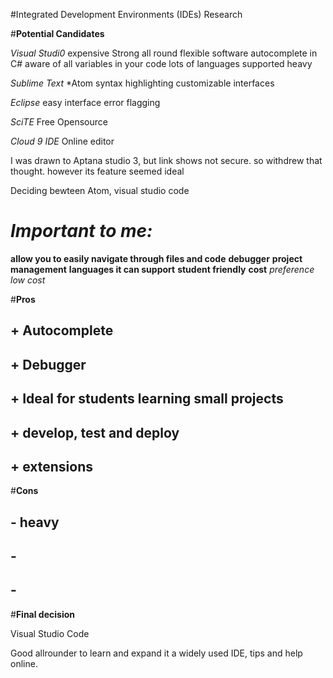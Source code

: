 #Integrated Development Environments (IDEs) Research 


#__Potential Candidates__

*Visual Studi0*
expensive
Strong all round flexible software
autocomplete in C#  aware of all variables in your code
lots of languages supported 
heavy 


*Sublime Text*
*Atom 
syntax highlighting 
customizable interfaces 
 
*Eclipse* 
easy interface 
error flagging

*SciTE*
Free Opensource

*Cloud 9 IDE* 
Online editor


I was drawn to Aptana studio 3, but link shows not secure. so withdrew that thought. 
however its feature seemed ideal 



Deciding bewteen Atom, visual studio code 

# *Important to me:*

__allow you to easily navigate through files and code__
__debugger__
__project management__
__languages it can support__
__student friendly__
__cost__ *preference low cost* 



#__Pros__

## + Autocomplete 
## + Debugger
## + Ideal for students learning small projects 
## + develop, test and deploy
## + extensions

#__Cons__

## - heavy
## - 
## -




#__Final decision__ 

Visual Studio Code

Good allrounder to learn and expand it a widely used IDE, tips and help online. 


